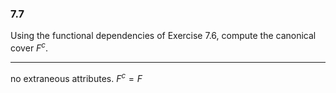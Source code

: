 ### 7.7

Using the functional dependencies of Exercise 7.6, compute the canonical cover $F^c$.

---

no extraneous attributes. $F^c = F$
